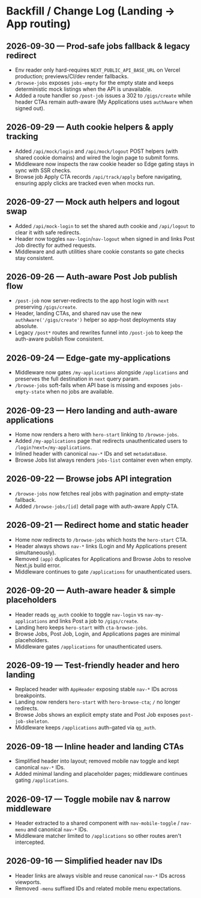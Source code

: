 # Backfill / Change Log (Landing → App routing)

## 2026-09-30 — Prod-safe jobs fallback & legacy redirect
- Env reader only hard-requires `NEXT_PUBLIC_API_BASE_URL` on Vercel production; previews/CI/dev render fallbacks.
- `/browse-jobs` exposes `jobs-empty` for the empty state and keeps deterministic mock listings when the API is unavailable.
- Added a route handler so `/post-job` issues a 302 to `/gigs/create` while header CTAs remain auth-aware (My Applications uses `authAware` when signed out).

## 2026-09-29 — Auth cookie helpers & apply tracking
- Added `/api/mock/login` and `/api/mock/logout` POST helpers (with shared cookie domains) and wired the login page to submit forms.
- Middleware now inspects the raw cookie header so Edge gating stays in sync with SSR checks.
- Browse job Apply CTA records `/api/track/apply` before navigating, ensuring apply clicks are tracked even when mocks run.

## 2026-09-27 — Mock auth helpers and logout swap
- Added `/api/mock-login` to set the shared auth cookie and `/api/logout` to clear it with safe redirects.
- Header now toggles `nav-login`/`nav-logout` when signed in and links Post Job directly for authed requests.
- Middleware and auth utilities share cookie constants so gate checks stay consistent.

## 2026-09-26 — Auth-aware Post Job publish flow
- `/post-job` now server-redirects to the app host login with `next` preserving `/gigs/create`.
- Header, landing CTAs, and shared nav use the new `authAware('/gigs/create')` helper so app-host deployments stay absolute.
- Legacy `/post*` routes and rewrites funnel into `/post-job` to keep the auth-aware publish flow consistent.

## 2026-09-24 — Edge-gate my-applications
- Middleware now gates `/my-applications` alongside `/applications` and preserves the full destination in `next` query param.
- `/browse-jobs` soft-fails when API base is missing and exposes `jobs-empty-state` when no jobs are available.

## 2026-09-23 — Hero landing and auth-aware applications
- Home now renders a hero with `hero-start` linking to `/browse-jobs`.
- Added `/my-applications` page that redirects unauthenticated users to `/login?next=/my-applications`.
- Inlined header with canonical `nav-*` IDs and set `metadataBase`.
- Browse Jobs list always renders `jobs-list` container even when empty.

## 2026-09-22 — Browse jobs API integration
- `/browse-jobs` now fetches real jobs with pagination and empty-state fallback.
- Added `/browse-jobs/[id]` detail page with auth-aware Apply CTA.

## 2026-09-21 — Redirect home and static header
- Home now redirects to `/browse-jobs` which hosts the `hero-start` CTA.
- Header always shows `nav-*` links (Login and My Applications present simultaneously).
- Removed `(app)` duplicates for Applications and Browse Jobs to resolve Next.js build error.
- Middleware continues to gate `/applications` for unauthenticated users.

## 2026-09-20 — Auth-aware header & simple placeholders
- Header reads `qg_auth` cookie to toggle `nav-login` vs `nav-my-applications` and links Post a job to `/gigs/create`.
- Landing hero keeps `hero-start` with `cta-browse-jobs`.
- Browse Jobs, Post Job, Login, and Applications pages are minimal placeholders.
- Middleware gates `/applications` for unauthenticated users.

## 2026-09-19 — Test-friendly header and hero landing
- Replaced header with `AppHeader` exposing stable `nav-*` IDs across breakpoints.
- Landing now renders `hero-start` with `hero-browse-cta`; `/` no longer redirects.
- Browse Jobs shows an explicit empty state and Post Job exposes `post-job-skeleton`.
- Middleware keeps `/applications` auth-gated via `qg_auth`.

## 2026-09-18 — Inline header and landing CTAs
- Simplified header into layout; removed mobile nav toggle and kept canonical `nav-*` IDs.
- Added minimal landing and placeholder pages; middleware continues gating `/applications`.

## 2026-09-17 — Toggle mobile nav & narrow middleware
- Header extracted to a shared component with `nav-mobile-toggle` / `nav-menu` and canonical `nav-*` IDs.
- Middleware matcher limited to `/applications` so other routes aren't intercepted.

## 2026-09-16 — Simplified header nav IDs
- Header links are always visible and reuse canonical `nav-*` IDs across viewports.
- Removed `-menu` suffixed IDs and related mobile menu expectations.
